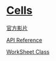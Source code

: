 # [Cells](https://docs.aspose.com/display/cellsnet/Home)

[官方影片](https://www.youtube.com/playlist?list=PL99799EE708FA9AD9)

[API Reference](https://apireference.aspose.com/net/cells)

[WorkSheet Class](https://apireference.aspose.com/net/cells/aspose.cells/worksheet)